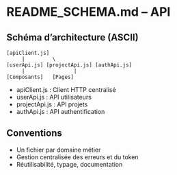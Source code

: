 # README_SCHEMA.md – API

## Schéma d’architecture (ASCII)
```
[apiClient.js]
     |         \
[userApi.js] [projectApi.js] [authApi.js]
     |                |
[Composants]   [Pages]
```

- apiClient.js : Client HTTP centralisé
- userApi.js : API utilisateurs
- projectApi.js : API projets
- authApi.js : API authentification

## Conventions
- Un fichier par domaine métier
- Gestion centralisée des erreurs et du token
- Réutilisabilité, typage, documentation
